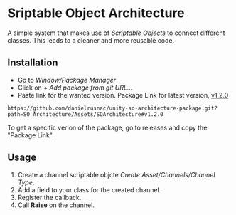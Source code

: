 # Sriptable Object Architecture

A simple system that makes use of *Scriptable Objects* to connect different classes. This leads to a cleaner and more reusable code.

## Installation

- Go to *Window/Package Manager*
- Click on *+ Add package from git URL...*
- Paste link for the wanted version.
Package Link for latest version, [v1.2.0](https://github.com/danielrusnac/unity-so-architecture-package/releases/tag/v1.2.0)
```
https://github.com/danielrusnac/unity-so-architecture-package.git?path=SO Architecture/Assets/SOArchitecture#v1.2.0
```

To get a specific verion of the package, go to releases and copy the "Package Link".

## Usage

1. Create a channel scriptable objcte *Create Asset/Channels/Channel Type*.
2. Add a field to your class for the created channel.
3. Register the callback.
4. Call **Raise** on the channel.
